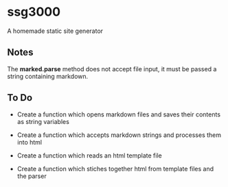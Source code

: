 # ssg3000
A homemade static site generator

## Notes

The **marked.parse** method does not accept file input, it must be passed a string containing markdown.

## To Do

- Create a function which opens markdown files and saves their contents as string variables

- Create a function which accepts markdown strings and processes them into html

- Create a function which reads an html template file

- Create a function which stiches together html from template files and the parser
